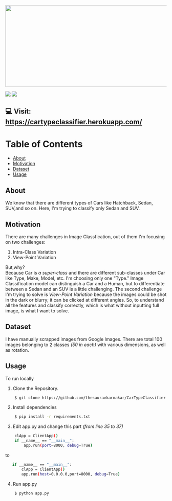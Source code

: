 <p align="center">
  <img src="https://2.bp.blogspot.com/-ixZ569la3uY/VelYbxNTCyI/AAAAAAAAAnE/5-rSLNq5iPs/s1600/Your%2Bguide%2Bto%2Bhealthy%2Bliving.png"  width="512" height="256"/>
</p>

![](https://img.shields.io/badge/TensorFlow-1.14.0-%23FF6F00?style=plastic&logo=tensorflow)
![](https://img.shields.io/badge/Python-3.6.9-%233776AB?style=plastic&logo=python)

## :computer: Visit: https://cartypeclassifier.herokuapp.com/

# Table of Contents
- [About](#about)
- [Motivation](#motivation)
- [Dataset](#dataset)
- [Usage](#usage)

## About
We know that there are different types of Cars like Hatchback, Sedan, SUV,and so on. Here, I'm trying to classify only Sedan and SUV.

## Motivation
There are many challenges in Image Classfication, out of them I'm focusing on two challenges:
1. Intra-Class Variation
2. View-Point Variation

But,why?   
Because Car is _a super-class_ and there are different sub-classes under Car like Type, Make, Model, etc. I'm choosing only one "Type." Image Classification model can distinguish a Car and a Human, but to differentiate between a Sedan and an SUV is a little challenging. 
The second challenge I'm trying to solve is _View-Point Variation_ because the images could be shot in the dark or blurry; it can be clicked at different angles. So, to understand all the features and classify correctly, which is what without inputting full image, is what I want to solve.

## Dataset 
I have manually scrapped images from Google Images. There are total 100 images belonging to 2 classes _(50 in each)_ with various dimensions, as well as rotation. 

## Usage 
To run locally 
1. Clone the Repository.
```bash
    $ git clone https://github.com/thesauravkarmakar/CarTypeClassifier.git
 ```
2. Install dependencies 
```bash
    $ pip install -r requirements.txt
 ```
3. Edit app.py and change this part _(from line 35 to 37)_
```bash
    clApp = ClientApp()
    if __name__ == "__main__":
        app.run(port=8000, debug=True)
 ```	
 to 
 ```bash
    if __name__ == "__main__":
        clApp = ClientApp()
        app.run(host=0.0.0.0,port=8000, debug=True)
 ```	
 4. Run app.py
```bash
    $ python app.py
 ```

